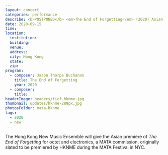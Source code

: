 ```yaml
---
layout: concert
categories: performance
describe: <b>POSTPONED</b> <em>The End of Forgetting</em> (2020) Asian premiere, Hong Kong New Music Ensemble.
date: 2020-09-15
time:
location:
  institution:
  building:
  venue:
  address:
  city: Hong Kong
  state:
  zip:
program:
  - composer: Jason Thorpe Buchanan
    title: The End of Forgetting
    year: 2020
  - composer:
    title:
headerImage: headers/ticf-hknme.jpg
thumbnail: updates/hknme-289px.jpg
photosFolder: mata-hknme
tags:
  - 2020
  - new
---
```


The Hong Kong New Music Ensemble will give the Asian premiere of *The End of Forgetting* for octet and electronics, a MATA commission, originally slated to be premiered by HKNME during the MATA Festival in NYC.
